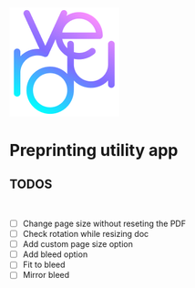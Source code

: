 ![logo](static/logo-192.png)

# Preprinting utility app

## TODOS

<br>

- [ ] Change page size without reseting the PDF
- [ ] Check rotation while resizing doc
- [ ] Add custom page size option
- [ ] Add bleed option
- [ ] Fit to bleed
- [ ] Mirror bleed
